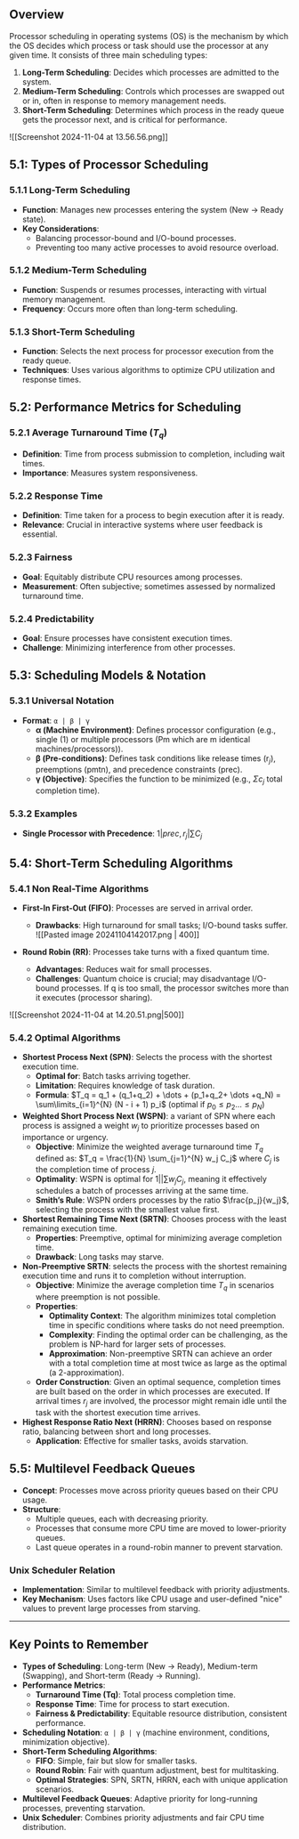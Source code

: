 ## Overview
Processor scheduling in operating systems (OS) is the mechanism by which the OS decides which process or task should use the processor at any given time. It consists of three main scheduling types:

1. **Long-Term Scheduling**: Decides which processes are admitted to the system.
2. **Medium-Term Scheduling**: Controls which processes are swapped out or in, often in response to memory management needs.
3. **Short-Term Scheduling**: Determines which process in the ready queue gets the processor next, and is critical for performance.

![[Screenshot 2024-11-04 at 13.56.56.png]]
## 5.1: Types of Processor Scheduling
### 5.1.1 Long-Term Scheduling
- **Function**: Manages new processes entering the system (New → Ready state).
- **Key Considerations**:
  - Balancing processor-bound and I/O-bound processes.
  - Preventing too many active processes to avoid resource overload.
### 5.1.2 Medium-Term Scheduling
- **Function**: Suspends or resumes processes, interacting with virtual memory management.
- **Frequency**: Occurs more often than long-term scheduling.
### 5.1.3 Short-Term Scheduling
- **Function**: Selects the next process for processor execution from the ready queue.
- **Techniques**: Uses various algorithms to optimize CPU utilization and response times.

## 5.2: Performance Metrics for Scheduling
### 5.2.1 Average Turnaround Time ($T_q$)
- **Definition**: Time from process submission to completion, including wait times.
- **Importance**: Measures system responsiveness.
### 5.2.2 Response Time
- **Definition**: Time taken for a process to begin execution after it is ready.
- **Relevance**: Crucial in interactive systems where user feedback is essential.
### 5.2.3 Fairness
- **Goal**: Equitably distribute CPU resources among processes.
- **Measurement**: Often subjective; sometimes assessed by normalized turnaround time.
### 5.2.4 Predictability
- **Goal**: Ensure processes have consistent execution times.
- **Challenge**: Minimizing interference from other processes.

## 5.3: Scheduling Models & Notation
### 5.3.1 Universal Notation
- **Format**: `α | β | γ`
  - **α (Machine Environment)**: Defines processor configuration (e.g., single (1) or multiple processors (Pm which are m identical machines/processors)).
  - **β (Pre-conditions)**: Defines task conditions like release times (r$_j$), preemptions (pmtn), and precedence constraints (prec).
  - **γ (Objective)**: Specifies the function to be minimized (e.g., $\Sigma c_j$ total completion time).
### 5.3.2 Examples
- **Single Processor with Precedence**: $1 | prec, r_j | ∑C_j$

## 5.4: Short-Term Scheduling Algorithms
### 5.4.1 Non Real-Time Algorithms
- **First-In First-Out (FIFO)**: Processes are served in arrival order.
  - **Drawbacks**: High turnaround for small tasks; I/O-bound tasks suffer.
![[Pasted image 20241104142017.png | 400]]

- **Round Robin (RR)**: Processes take turns with a fixed quantum time.
  - **Advantages**: Reduces wait for small processes.
  - **Challenges**: Quantum choice is crucial; may disadvantage I/O-bound processes. If q is too small, the processor switches more than it executes (processor sharing).

![[Screenshot 2024-11-04 at 14.20.51.png|500]]

### 5.4.2 Optimal Algorithms
- **Shortest Process Next (SPN)**: Selects the process with the shortest execution time.
  - **Optimal for**: Batch tasks arriving together.
  - **Limitation**: Requires knowledge of task duration.
  - **Formula**: $T_q = q_1 + (q_1+q_2) + \dots + (p_1+q_2+ \dots +q_N) = \sum\limits_{i=1}^{N} (N - i + 1) p_i$ (optimal if $p_0≤p_2 \dots ≤p_N$)
- **Weighted Short Process Next (WSPN)**: a variant of SPN where each process is assigned a weight $w_j$ to prioritize processes based on importance or urgency.
	- **Objective**: Minimize the weighted average turnaround time $T_q$ defined as: $T_q = \frac{1}{N} \sum_{j=1}^{N} w_j C_j$
	  where $C_j$ is the completion time of process $j$.
	- **Optimality**: WSPN is optimal for $1 || \sum w_j C_j$, meaning it effectively schedules a batch of processes arriving at the same time.
	- **Smith’s Rule**: WSPN orders processes by the ratio $\frac{p_j}{w_j}$, selecting the process with the smallest value first.
- **Shortest Remaining Time Next (SRTN)**: Chooses process with the least remaining execution time.
  - **Properties**: Preemptive, optimal for minimizing average completion time.
  - **Drawback**: Long tasks may starve.
- **Non-Preemptive SRTN**: selects the process with the shortest remaining execution time and runs it to completion without interruption.
	- **Objective**: Minimize the average completion time $T_q$ in scenarios where preemption is not possible.
	- **Properties**:
	  - **Optimality Context**: The algorithm minimizes total completion time in specific conditions where tasks do not need preemption.
	  - **Complexity**: Finding the optimal order can be challenging, as the problem is NP-hard for larger sets of processes.
	  - **Approximation**: Non-preemptive SRTN can achieve an order with a total completion time at most twice as large as the optimal (a 2-approximation).
	- **Order Construction**: Given an optimal sequence, completion times are built based on the order in which processes are executed. If arrival times $r_j$ are involved, the processor might remain idle until the task with the shortest execution time arrives.
- **Highest Response Ratio Next (HRRN)**: Chooses based on response ratio, balancing between short and long processes.
  - **Application**: Effective for smaller tasks, avoids starvation.

## 5.5: Multilevel Feedback Queues
- **Concept**: Processes move across priority queues based on their CPU usage.
- **Structure**:
  - Multiple queues, each with decreasing priority.
  - Processes that consume more CPU time are moved to lower-priority queues.
  - Last queue operates in a round-robin manner to prevent starvation.
### Unix Scheduler Relation
- **Implementation**: Similar to multilevel feedback with priority adjustments.
- **Key Mechanism**: Uses factors like CPU usage and user-defined "nice" values to prevent large processes from starving.

---

## Key Points to Remember
- **Types of Scheduling**: Long-term (New → Ready), Medium-term (Swapping), and Short-term (Ready → Running).
- **Performance Metrics**:
  - **Turnaround Time (Tq)**: Total process completion time.
  - **Response Time**: Time for process to start execution.
  - **Fairness & Predictability**: Equitable resource distribution, consistent performance.
- **Scheduling Notation**: `α | β | γ` (machine environment, conditions, minimization objective).
- **Short-Term Scheduling Algorithms**:
  - **FIFO**: Simple, fair but slow for smaller tasks.
  - **Round Robin**: Fair with quantum adjustment, best for multitasking.
  - **Optimal Strategies**: SPN, SRTN, HRRN, each with unique application scenarios.
- **Multilevel Feedback Queues**: Adaptive priority for long-running processes, preventing starvation.
- **Unix Scheduler**: Combines priority adjustments and fair CPU time distribution.